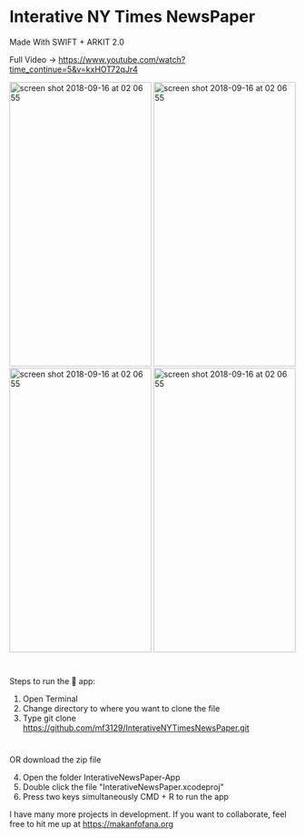 # Interative NY Times NewsPaper 

Made With SWIFT + ARKIT 2.0

Full Video -> https://www.youtube.com/watch?time_continue=5&v=kxHOT72qJr4

<img width="250" height="500" alt="screen shot 2018-09-16 at 02 06 55" src="https://user-images.githubusercontent.com/43025563/59619943-acb04380-90f9-11e9-9635-25bc1b86c3da.png"> <img width="250" height="500" alt="screen shot 2018-09-16 at 02 06 55" src="https://user-images.githubusercontent.com/43025563/59619944-acb04380-90f9-11e9-9fb8-0f9f300f5645.png"><img width="250" height="500" alt="screen shot 2018-09-16 at 02 06 55" src="https://user-images.githubusercontent.com/43025563/59619945-acb04380-90f9-11e9-9a89-7f23018a26d0.png"> <img width="250" height="500" alt="screen shot 2018-09-16 at 02 06 55" src="https://user-images.githubusercontent.com/43025563/59619947-ad48da00-90f9-11e9-897c-4a9695887bd4.png"> 




#
#


Steps to run the 📱 app:

1. Open Terminal
2. Change directory to where you want to clone the file
3. Type git clone https://github.com/mf3129/InterativeNYTimesNewsPaper.git

#
#
OR download the zip file


4. Open the folder InterativeNewsPaper-App
5. Double click the file "InterativeNewsPaper.xcodeproj"
6. Press two keys simultaneously CMD + R to run the app


I have many more projects in development. If you want to collaborate, feel free to hit me up at https://makanfofana.org
